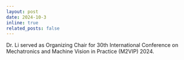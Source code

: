 ```yaml
---
layout: post
date: 2024-10-3
inline: true
related_posts: false
---
```


Dr. Li served as Organizing Chair for 30th International Conference on Mechatronics and Machine Vision in Practice (M2VIP) 2024.




